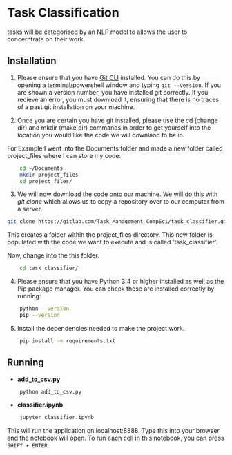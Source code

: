 
# Task Classification

tasks will be categorised by an NLP model to allows the user to concerntrate on their work.


## Installation

1. Please ensure that you have [Git CLI](https://git-scm.com) installed. You can do this by opening a terminal/powershell window and typing ```git --version```. If you are shown a version number, you have installed git correctly. If you recieve an error, you must download it, ensuring that there is no traces of a past git installation on your machine.

2. Once you are certain you have git installed, please use the cd (change dir) and mkdir (make dir) commands in order to get yourself into the location you would like the code we will downlaod to be in.

For Example I went into the Documents folder and made a new folder called project_files where I can store my code:

```bash
	cd ~/Documents
	mkdir project_files
	cd project_files/
```  

3. We will now download the code onto our machine. We will do this with *git clone* which allows us to copy a repository over to our computer from a server. 

```bash
git clone https://gitlab.com/Task_Management_CompSci/task_classifier.git
```

This creates a folder within the project_files directory. This new folder is populated with the code we want to execute and is called 'task_classifier'.

Now, change into the this folder.

```bash
	cd task_classifier/
```

4. Please ensure that you have Python 3.4 or higher installed as well as the Pip package manager. You can check these are installed correctly by running:

```bash
	python --version
	pip --version
```

5. Install the dependencies needed to make the project work.

```bash
	pip install -m requirements.txt
```

## Running 

* **add_to_csv.py**
```bash
	python add_to_csv.py
```

* **classifier.ipynb**
```bash
	jupyter classifier.ipynb
```
This will run the application on localhost:8888. Type this into your browser and the notebook will open. To run each cell in this notebook, you can press ```SHIFT + ENTER```.








